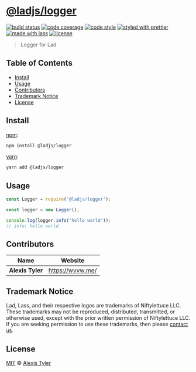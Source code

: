 # [**@ladjs/logger**](https://github.com/ladjs/logger)

[![build status](https://img.shields.io/travis/ladjs/logger.svg)](https://travis-ci.org/ladjs/logger)
[![code coverage](https://img.shields.io/codecov/c/github/ladjs/logger.svg)](https://codecov.io/gh/ladjs/logger)
[![code style](https://img.shields.io/badge/code_style-XO-5ed9c7.svg)](https://github.com/sindresorhus/xo)
[![styled with prettier](https://img.shields.io/badge/styled_with-prettier-ff69b4.svg)](https://github.com/prettier/prettier)
[![made with lass](https://img.shields.io/badge/made_with-lass-95CC28.svg)](https://github.com/lassjs/lass)
[![license](https://img.shields.io/github/license/ladjs/logger.svg)](<>)

> Logger for Lad


## Table of Contents

* [Install](#install)
* [Usage](#usage)
* [Contributors](#contributors)
* [Trademark Notice](#trademark-notice)
* [License](#license)


## Install

[npm][]:

```sh
npm install @ladjs/logger
```

[yarn][]:

```sh
yarn add @ladjs/logger
```


## Usage

```js
const Logger = require('@ladjs/logger');

const logger = new Logger();

console.log(logger.info('hello world'));
// info: hello world
```


## Contributors

| Name             | Website            |
| ---------------- | ------------------ |
| **Alexis Tyler** | <https://wvvw.me/> |


## Trademark Notice

Lad, Lass, and their respective logos are trademarks of Niftylettuce LLC.
These trademarks may not be reproduced, distributed, transmitted, or otherwise used, except with the prior written permission of Niftylettuce LLC.
If you are seeking permission to use these trademarks, then please [contact us](mailto:niftylettuce@gmail.com).


## License

[MIT](LICENSE) © [Alexis Tyler](https://wvvw.me/)


## 

[npm]: https://www.npmjs.com/

[yarn]: https://yarnpkg.com/
